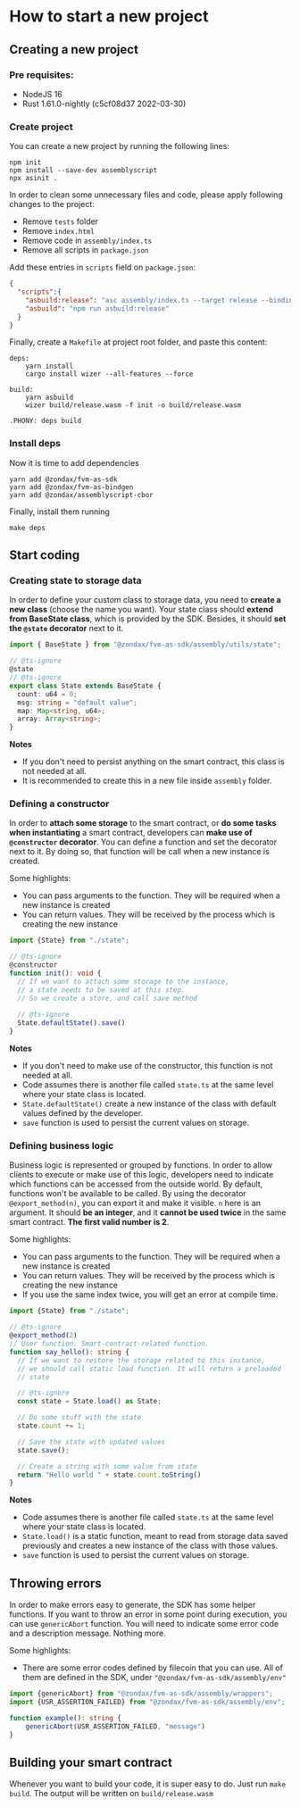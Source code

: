 # How to start a new project

## Creating a new project 

### Pre requisites:
- NodeJS 16
- Rust 1.61.0-nightly (c5cf08d37 2022-03-30)

### Create project
You can create a new project by running the following lines:
```
npm init
npm install --save-dev assemblyscript
npx asinit .
```

In order to clean some unnecessary files and code, please apply following changes to the project:
- Remove `tests` folder 
- Remove `index.html` 
- Remove code in `assembly/index.ts` 
- Remove all scripts in `package.json`

Add these entries in `scripts` field on `package.json`:

```json
{
  "scripts":{
    "asbuild:release": "asc assembly/index.ts --target release --bindings esm --use abort= --transform  @zondax/fvm-as-bindgen",
    "asbuild": "npm run asbuild:release"
  }
}
```

Finally, create a `Makefile` at project root folder, and paste this content: 
```
deps:
	yarn install
	cargo install wizer --all-features --force

build:
	yarn asbuild
	wizer build/release.wasm -f init -o build/release.wasm

.PHONY: deps build
```

### Install deps

Now it is time to add dependencies
```
yarn add @zondax/fvm-as-sdk
yarn add @zondax/fvm-as-bindgen
yarn add @zondax/assemblyscript-cbor
```

Finally, install them running
```
make deps
```

## Start coding 

### Creating state to storage data
In order to define your custom class to storage data, you need to **create a new class** (choose the name you want).
Your state class should **extend from BaseState class**, which is provided by the SDK. Besides, it should **set the `@state` decorator** 
next to it. 

```typescript
import { BaseState } from "@zondax/fvm-as-sdk/assembly/utils/state";

// @ts-ignore
@state
// @ts-ignore
export class State extends BaseState {
  count: u64 = 0;
  msg: string = "default value";
  map: Map<string, u64>;
  array: Array<string>;
}
```

**Notes**
- If you don't need to persist anything on the smart contract, this class is not needed at all.
- It is recommended to create this in a new file inside `assembly` folder.

### Defining a constructor
In order to **attach some storage** to the smart contract, or **do some tasks when instantiating** a smart contract, developers can **make use of
`@constructor` decorator**. You can define a function and set the decorator next to it. By doing so, that function will be call when a new
instance is created. 

Some highlights: 
- You can pass arguments to the function. They will be required when a new instance is created
- You can return values. They will be received by the process which is creating the new instance

```typescript
import {State} from "./state";

// @ts-ignore
@constructor
function init(): void {
  // If we want to attach some storage to the instance,
  // a state needs to be saved at this step.
  // So we create a store, and call save method
  
  // @ts-ignore
  State.defaultState().save()
}
```

**Notes**
- If you don't need to make use of the constructor, this function is not needed at all.
- Code assumes there is another file called `state.ts` at the same level where your state class is located.
- `State.defaultState()` create a new instance of the class with default values defined by the developer.
- `save` function is used to persist the current values on storage.

### Defining business logic
Business logic is represented or grouped by functions. In order to allow clients to execute or make use of this logic, developers need to 
indicate which functions can be accessed from the outside world. By default, functions won't be available to be called. By using the decorator
`@export_method(n)`, you can export it and make it visible. `n` here is an argument. It should **be an integer**, and it **cannot be used twice** 
in the same smart contract. **The first valid number is 2**.

Some highlights:
- You can pass arguments to the function. They will be required when a new instance is created
- You can return values. They will be received by the process which is creating the new instance
- If you use the same index twice, you will get an error at compile time. 


```typescript
import {State} from "./state";

// @ts-ignore
@export_method(2)
// User function. Smart-contract-related function.
function say_hello(): string {
  // If we want to restore the storage related to this instance,
  // we should call static load function. It will return a preloaded
  // state

  // @ts-ignore
  const state = State.load() as State;

  // Do some stuff with the state
  state.count += 1;

  // Save the state with updated values
  state.save();

  // Create a string with some value from state
  return "Hello world " + state.count.toString()
}
```

**Notes**
- Code assumes there is another file called `state.ts` at the same level where your state class is located.
- `State.load()` is a static function, meant to read from storage data saved previously and creates a new instance of the class with those values.
- `save` function is used to persist the current values on storage.

## Throwing errors
In order to make errors easy to generate, the SDK has some helper functions. If you want to throw an error in some point during execution, you can
use `genericAbort` function. You will need to indicate some error code and a description message. Nothing more. 

Some highlights:
- There are some error codes defined by filecoin that you can use. All of them are defined in the SDK, under `"@zondax/fvm-as-sdk/assembly/env"`

```typescript
import {genericAbort} from "@zondax/fvm-as-sdk/assembly/wrappers";
import {USR_ASSERTION_FAILED} from "@zondax/fvm-as-sdk/assembly/env";

function example(): string {
    genericAbort(USR_ASSERTION_FAILED, "message")
}
```

## Building your smart contract

Whenever you want to build your code, it is super easy to do. Just run `make build`. The output will be written on `build/release.wasm`
